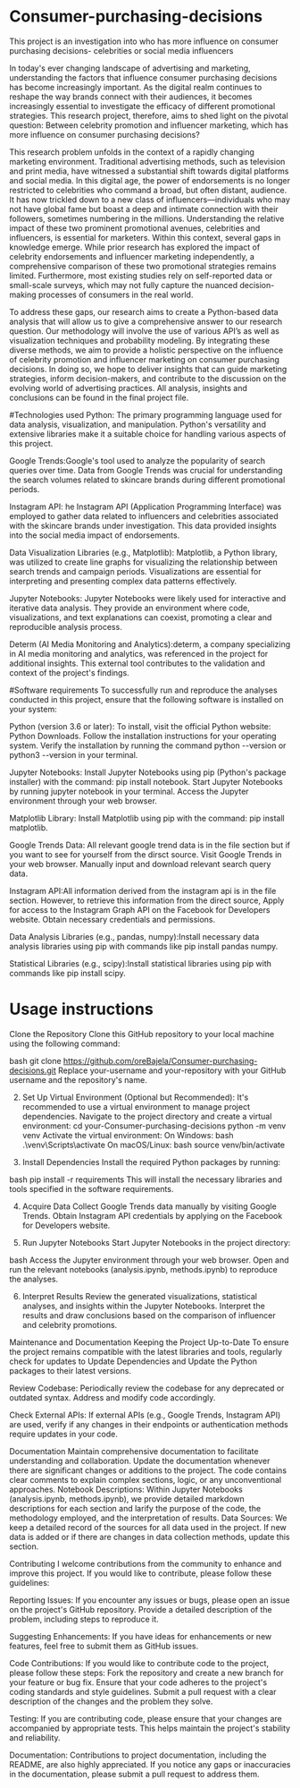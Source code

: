 # Consumer-purchasing-decisions
This project is an investigation into who has more influence on consumer purchasing decisions- celebrities or social media influencers

In today's ever changing landscape of advertising and marketing, understanding the factors that influence consumer purchasing decisions has become increasingly important. As the digital realm continues to reshape the way brands connect with their audiences, it becomes increasingly essential to investigate the efficacy of different promotional strategies. This research project, therefore, aims to shed light on the pivotal question: Between celebrity promotion and influencer marketing, which has more influence on consumer purchasing decisions?

This research problem unfolds in the context of a rapidly changing marketing environment. Traditional advertising methods, such as television and print media, have witnessed a substantial shift towards digital platforms and social media. In this digital age, the power of endorsements is no longer restricted to celebrities who command a broad, but often distant, audience. It has now trickled down to a new class of influencers—individuals who may not have global fame but boast a deep and intimate connection with their followers, sometimes numbering in the millions. Understanding the relative impact of these two prominent promotional avenues, celebrities and influencers, is essential for marketers.  Within this context, several gaps in knowledge emerge. While prior research has explored the impact of celebrity endorsements and influencer marketing independently, a comprehensive comparison of these two promotional strategies remains limited. Furthermore, most existing studies rely on self-reported data or small-scale surveys, which may not fully capture the nuanced decision-making processes of consumers in the real world. 
	
To address these gaps, our research aims to  create a Python-based data analysis that will allow us to give a comprehensive answer to our research question. Our methodology will involve the use of various API’s as well as visualization techniques and  probability modeling. By integrating these diverse methods, we aim to provide a holistic perspective on the influence of celebrity promotion and influencer marketing on consumer purchasing decisions. In doing so, we hope to deliver insights that can guide marketing strategies, inform decision-makers, and contribute to the discussion on the evolving world of advertising practices. All analysis, insights and conclusions can be found in the final project file. 

#Technologies used
Python: The primary programming language used for data analysis, visualization, and manipulation. Python's versatility and extensive libraries make it a suitable choice for handling various aspects of this project.

Google Trends:Google's tool used to analyze the popularity of search queries over time. Data from Google Trends was crucial for understanding the search volumes related to skincare brands during different promotional periods.

Instagram API: he Instagram API (Application Programming Interface) was employed to gather data related to influencers and celebrities associated with the skincare brands under investigation. This data provided insights into the social media impact of endorsements.

Data Visualization Libraries (e.g., Matplotlib):  Matplotlib, a Python library, was utilized to create line graphs for visualizing the relationship between search trends and campaign periods. Visualizations are essential for interpreting and presenting complex data patterns effectively.

Jupyter Notebooks:  Jupyter Notebooks were likely used for interactive and iterative data analysis. They provide an environment where code, visualizations, and text explanations can coexist, promoting a clear and reproducible analysis process.

Determ (AI Media Monitoring and Analytics):determ, a company specializing in AI media monitoring and analytics, was referenced in the project for additional insights. This external tool contributes to the validation and context of the project's findings.


#Software requirements
To successfully run and reproduce the analyses conducted in this project, ensure that the following software is installed on your system:

Python (version 3.6 or later): To install, visit the official Python website: Python Downloads. Follow the installation instructions for your operating system.
Verify the installation by running the command python --version or python3 --version in your terminal.

Jupyter Notebooks: Install Jupyter Notebooks using pip (Python's package installer) with the command: pip install notebook.
Start Jupyter Notebooks by running jupyter notebook in your terminal. Access the Jupyter environment through your web browser.

Matplotlib Library: Install Matplotlib using pip with the command: pip install matplotlib.

Google Trends Data:
All relevant google trend data is in the file section but if you want to see for yourself from the dirsct source. Visit Google Trends in your web browser.
Manually input and download relevant search query data.

Instagram API:All information derived from the instagram api is in the file section. However, to retrieve this information from the direct source, Apply for access to the Instagram Graph API on the Facebook for Developers website.
Obtain necessary credentials and permissions.

Data Analysis Libraries (e.g., pandas, numpy):Install necessary data analysis libraries using pip with commands like pip install pandas numpy.

Statistical Libraries (e.g., scipy):Install statistical libraries using pip with commands like pip install scipy.


# Usage instructions
Clone the Repository
Clone this GitHub repository to your local machine using the following command:

bash
git clone https://github.com/oreBajela/Consumer-purchasing-decisions.git
Replace your-username and your-repository with your GitHub username and the repository's name.

2. Set Up Virtual Environment (Optional but Recommended): It's recommended to use a virtual environment to manage project dependencies. Navigate to the project directory and create a virtual environment:
cd your-Consumer-purchasing-decisions
python -m venv venv
Activate the virtual environment:
On Windows:
bash
.\venv\Scripts\activate
On macOS/Linux:
bash
source venv/bin/activate

4. Install Dependencies
Install the required Python packages by running:

bash
pip install -r requirements
This will install the necessary libraries and tools specified in the  software requirements.

4. Acquire Data
Collect Google Trends data manually by visiting Google Trends.
Obtain Instagram API credentials by applying on the Facebook for Developers website.

5. Run Jupyter Notebooks
Start Jupyter Notebooks in the project directory:

bash
Access the Jupyter environment through your web browser. Open and run the relevant notebooks (analysis.ipynb, methods.ipynb) to reproduce the analyses.

6. Interpret Results
Review the generated visualizations, statistical analyses, and insights within the Jupyter Notebooks. Interpret the results and draw conclusions based on the comparison of influencer and celebrity promotions.


Maintenance and Documentation
Keeping the Project Up-to-Date
To ensure the project remains compatible with the latest libraries and tools, regularly check for updates to Update Dependencies and  Update the Python packages to their latest versions.

Review Codebase: Periodically review the codebase for any deprecated or outdated syntax. Address and modify code accordingly.

Check External APIs: If external APIs (e.g., Google Trends, Instagram API) are used, verify if any changes in their endpoints or authentication methods require updates in your code.

Documentation
Maintain comprehensive documentation to facilitate understanding and collaboration. Update the documentation whenever there are significant changes or additions to the project. 
The code contains clear comments to explain complex sections, logic, or any unconventional approaches.
Notebook Descriptions: Within Jupyter Notebooks (analysis.ipynb, methods.ipynb), we provide detailed markdown descriptions for each section and larify the purpose of the code, the methodology employed, and the interpretation of results.
Data Sources: We keep a detailed record of the sources for all data used in the project. If new data is added or if there are changes in data collection methods, update this section.


Contributing 
I welcome contributions from the community to enhance and improve this project. If you would like to contribute, please follow these guidelines:

Reporting Issues: If you encounter any issues or bugs, please open an issue on the project's GitHub repository. Provide a detailed description of the problem, including steps to reproduce it.

Suggesting Enhancements: If you have ideas for enhancements or new features, feel free to submit them as GitHub issues.

Code Contributions: If you would like to contribute code to the project, please follow these steps: Fork the repository and create a new branch for your feature or bug fix. Ensure that your code adheres to the project's coding standards and style guidelines. Submit a pull request with a clear description of the changes and the problem they solve.

Testing: If you are contributing code, please ensure that your changes are accompanied by appropriate tests. This helps maintain the project's stability and reliability.

Documentation: Contributions to project documentation, including the README, are also highly appreciated. If you notice any gaps or inaccuracies in the documentation, please submit a pull request to address them.
